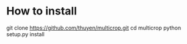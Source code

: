 # How to install

git clone https://github.com/thuyen/multicrop.git
cd multicrop
python setup.py install
